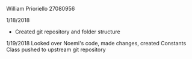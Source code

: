 William Prioriello 27080956

1/18/2018
- Created git repository and folder structure

1/19/2018
Looked over Noemi's code, made changes,
created Constants Class
pushed to upstream git repository
